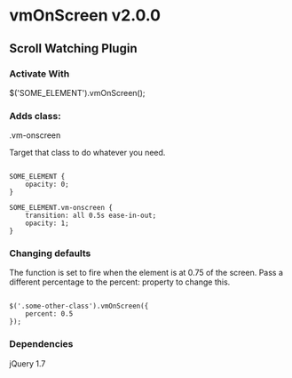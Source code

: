 # vmOnScreen v2.0.0 #

## Scroll Watching Plugin ##

### Activate With ###

$('SOME_ELEMENT').vmOnScreen();

### Adds class: ###

.vm-onscreen

Target that class to do whatever you need.

```

SOME_ELEMENT {
    opacity: 0;
}

SOME_ELEMENT.vm-onscreen {
    transition: all 0.5s ease-in-out;
    opacity: 1;
}

```

### Changing defaults ###

The function is set to fire when the element is at 0.75 of the screen.
Pass a different percentage to the percent: property to change this.

```

$('.some-other-class').vmOnScreen({
    percent: 0.5
});

```

### Dependencies ###
jQuery 1.7
